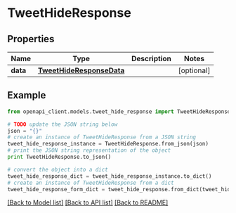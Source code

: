 # TweetHideResponse


## Properties
Name | Type | Description | Notes
------------ | ------------- | ------------- | -------------
**data** | [**TweetHideResponseData**](TweetHideResponseData.md) |  | [optional] 

## Example

```python
from openapi_client.models.tweet_hide_response import TweetHideResponse

# TODO update the JSON string below
json = "{}"
# create an instance of TweetHideResponse from a JSON string
tweet_hide_response_instance = TweetHideResponse.from_json(json)
# print the JSON string representation of the object
print TweetHideResponse.to_json()

# convert the object into a dict
tweet_hide_response_dict = tweet_hide_response_instance.to_dict()
# create an instance of TweetHideResponse from a dict
tweet_hide_response_form_dict = tweet_hide_response.from_dict(tweet_hide_response_dict)
```
[[Back to Model list]](../README.md#documentation-for-models) [[Back to API list]](../README.md#documentation-for-api-endpoints) [[Back to README]](../README.md)


